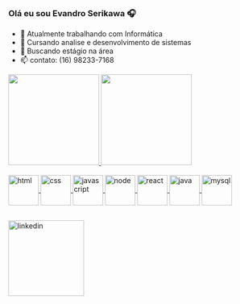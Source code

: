 ### Olá eu sou Evandro Serikawa 🎧

- 🔭 Atualmente trabalhando com Informática 
- 🌱 Cursando analise e desenvolvimento de sistemas
- 🤔 Buscando estágio na área 
- 📫 contato: (16) 98233-7168

<div>	
	<a href="https://github.com/EvandroSerikawa">
	<img height ="180em" src="https://github-readme-stats.vercel.app/api?username=EvandroSerikawa&show_icons=true&theme=dark&include_all_commits=true&count_private=true"/>
	<img height ="180em" src="https://github-readme-stats.vercel.app/api/top-langs/?username=EvandroSerikawa&layout=compact&langs_count=16&theme=dark"/>
</div>

<div style="display:inline_block"><br>
	<img align="center" alt="html" height="60" widht="40" src="https://cdn.jsdelivr.net/gh/devicons/devicon/icons/html5/html5-original.svg" />
	<img align="center" alt="css" height="60" widht="40" src="https://cdn.jsdelivr.net/gh/devicons/devicon/icons/css3/css3-original.svg" />
	<img align="center" alt="javascript" height="60" widht="40" src="https://cdn.jsdelivr.net/gh/devicons/devicon/icons/javascript/javascript-original.svg" />
	<img align="center" alt="node" height="60" widht="40" src="https://cdn.jsdelivr.net/gh/devicons/devicon/icons/nodejs/nodejs-original.svg"/>
	<img align="center" alt="react" height="60" widht="40" src="https://cdn.jsdelivr.net/gh/devicons/devicon/icons/react/react-original.svg" />
	<img align="center" alt="java" height="60" widht="40" src="https://cdn.jsdelivr.net/gh/devicons/devicon/icons/java/java-original.svg" />
	<img align="center" alt="mysql" height="60" widht="40" src="https://cdn.jsdelivr.net/gh/devicons/devicon/icons/mysql/mysql-original.svg" />
</div>

##
<div>
	<a href="https://www.linkedin.com/in/evandro-de-souza-serikawa-87467a172/" target="_blank"><img align="center" alt="linkedin" height="150" widht="auto" 
 		 src="https://cdn.jsdelivr.net/gh/devicons/devicon/icons/linkedin/linkedin-original-wordmark.svg" target="_blank"/></a>
</div>
